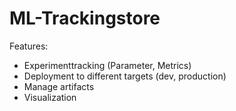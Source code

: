 # ML-Trackingstore

Features:
- Experimenttracking (Parameter, Metrics)
- Deployment to different targets (dev, production)
- Manage artifacts
- Visualization
